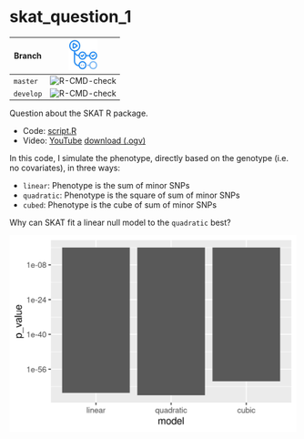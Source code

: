# skat_question_1

Branch   |[![GitHub Actions logo](GitHubActions.png)](https://github.com/richelbilderbeek/skat_question_1/actions)
---------|-------------------------------------------------------------------------------------------------------------------
`master` |![R-CMD-check](https://github.com/richelbilderbeek/skat_question_1/workflows/R-CMD-check/badge.svg?branch=master) 
`develop`|![R-CMD-check](https://github.com/richelbilderbeek/skat_question_1/workflows/R-CMD-check/badge.svg?branch=develop)

Question about the SKAT R package.

 * Code: [script.R](script.R)
 * Video: [YouTube](https://youtu.be/6Tmd6Y0RN-w) [download (.ogv)](http://richelbilderbeek.nl/skat_question_1.ogv)

In this code, I simulate the phenotype, directly based on the 
genotype (i.e. no covariates), in three ways:

 * `linear`: Phenotype is the sum of minor SNPs
 * `quadratic`: Phenotype is the square of sum of minor SNPs
 * `cubed`: Phenotype is the cube of sum of minor SNPs

Why can SKAT fit a linear null model to the `quadratic` best?

![](p_values.png)


